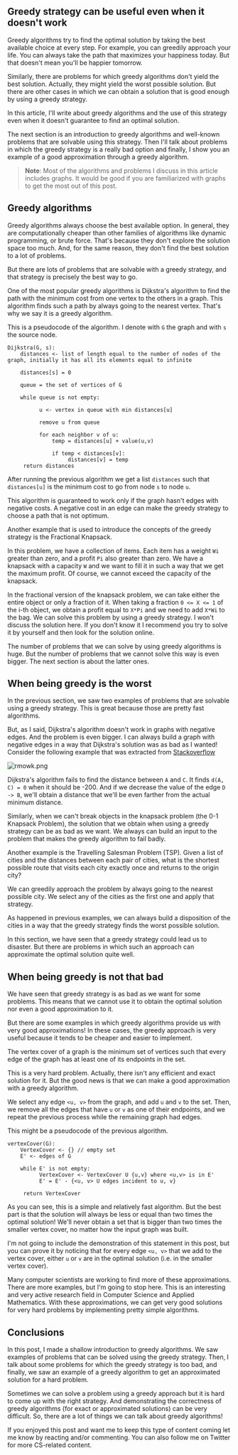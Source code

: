 ## Greedy strategy can be useful even when it doesn't work

Greedy algorithms try to find the optimal solution by taking the best available choice at every step.  For example, you can greedily approach your life. You can always take the path that maximizes your happiness today. But that doesn't mean you'll be happier tomorrow.

Similarly, there are problems for which greedy algorithms don't yield the best solution. Actually, they might yield the worst possible solution. But there are other cases in which we can obtain a solution that is good enough by using a greedy strategy.

In this article, I'll write about greedy algorithms and the use of this strategy even when it doesn't guarantee to find an optimal solution.

The next section is an introduction to greedy algorithms and well-known problems that are solvable using this strategy. Then I'll talk about problems in which the greedy strategy is a really bad option and finally, I show you an example of a good approximation through a greedy algorithm.

>**Note**: Most of the algorithms and problems I discuss in this article includes graphs. It would be good if you are familiarized with graphs to get the most out of this post.

## Greedy algorithms

Greedy algorithms always choose the best available option. In general, they are computationally cheaper than other families of algorithms like dynamic programming, or brute force. That's because they don't explore the solution space too much. And, for the same reason, they don't find the best solution to a lot of problems.

But there are lots of problems that are solvable with a greedy strategy, and that strategy is precisely the best way to go.

One of the most popular greedy algorithms is Dijkstra's algorithm to find the path with the minimum cost from one vertex to the others in a graph. This algorithm finds such a path by always going to the nearest vertex. That's why we say it is a greedy algorithm.

This is a pseudocode of the algorithm. I denote with ```G``` the graph and with ```s``` the source node. 

```pseudocode
Dijkstra(G, s):
    distances <- list of length equal to the number of nodes of the graph, initially it has all its elements equal to infinite

    distances[s] = 0

    queue = the set of vertices of G

    while queue is not empty:

          u <- vertex in queue with min distances[u]

          remove u from queue

          for each neighbor v of u:
              temp = distances[u] + value(u,v)

              if temp < distances[v]:
                   distances[v] = temp
     return distances
```

After running the previous algorithm we get a list ```distances``` such that ```distances[u]``` is the minimum cost to go from node ```s``` to node ```u```.

This algorithm is guaranteed to work only if the graph hasn't edges with negative costs. A negative cost in an edge can make the greedy strategy to choose a path that is not optimum.

Another example that is used to introduce the concepts of the greedy strategy is the Fractional Knapsack.

In this problem, we have a collection of items. Each item has a weight ```Wi``` greater than zero, and a profit ```Pi``` also greater than zero. We have a knapsack with a capacity ```W``` and we want to fill it in such a way that we get the maximum profit. Of course, we cannot exceed the capacity of the knapsack.

In the fractional version of the knapsack problem, we can take either the entire object or only a fraction of it. When taking a fraction ```0 <= X <= 1``` of the i-th object, we obtain a profit equal to ```X*Pi``` and we need to add ```X*Wi``` to the bag. We can solve this problem by using a greedy strategy. I won't discuss the solution here. If you don't know it I recommend you try to solve it by yourself and then look for the solution online.

The number of problems that we can solve by using greedy algorithms is huge. But the number of problems that we cannot solve this way is even bigger. The next section is about the latter ones.

## When being greedy is the worst

In the previous section, we saw two examples of problems that are solvable using a greedy strategy. This is great because those are pretty fast algorithms.

But, as I said, Dijkstra's algorithm doesn't work in graphs with negative edges. And the problem is even bigger. I can always build a graph with negative edges in a way that Dijkstra's solution was as bad as I wanted! Consider the following example that was extracted from [Stackoverflow](https://stackoverflow.com/questions/6799172/negative-weights-using-dijkstras-algorithm/6799344#6799344)


![rmowk.png](https://cdn.hashnode.com/res/hashnode/image/upload/v1606581688656/MrsI2Usdb.png)

Dijkstra's algorithm fails to find the distance between ```A``` and ```C```. It finds ```d(A, C) = 0``` when it should be -200. And if we decrease the value of the edge ```D -> B```, we'll obtain a distance that we'll be even farther from the actual minimum distance.

Similarly, when we can't break objects in the knapsack problem (the 0-1 Knapsack Problem), the solution that we obtain when using a greedy strategy can be as bad as we want. We always can build an input to the problem that makes the greedy algorithm to fail badly.

Another example is the Travelling Salesman Problem (TSP). Given a list of cities and the distances between each pair of cities, what is the shortest possible route that visits each city exactly once and returns to the origin city?

We can greedily approach the problem by always going to the nearest possible city. We select any of the cities as the first one and apply that strategy.

As happened in previous examples, we can always build a disposition of the cities in a way that the greedy strategy finds the worst possible solution.

In this section, we have seen that a greedy strategy could lead us to disaster. But there are problems in which such an approach can approximate the optimal solution quite well.

## When being greedy is not that bad

We have seen that greedy strategy is as bad as we want for some problems. This means that we cannot use it to obtain the optimal solution nor even a good approximation to it.

But there are some examples in which greedy algorithms provide us with very good approximations! In these cases, the greedy approach is very useful because it tends to be cheaper and easier to implement.

The vertex cover of a graph is the minimum set of vertices such that every edge of the graph has at least one of its endpoints in the set.

This is a very hard problem. Actually, there isn't any efficient and exact solution for it. But the good news is that we can make a good approximation with a greedy algorithm.

We select any edge ```<u, v>``` from the graph, and add ```u``` and ```v``` to the set. Then, we remove all the edges that have ```u``` or ```v``` as one of their endpoints, and we repeat the previous process while the remaining graph had edges.

This might be a pseudocode of the previous algorithm.

```pseudocode
vertexCover(G):
    VertexCover <- {} // empty set
    E' <- edges of G

    while E' is not empty:
          VertexCover <- VertexCover U {u,v} where <u,v> is in E'
          E' = E' - {<u, v> U edges incident to u, v}

     return VertexCover
```

As you can see, this is a simple and relatively fast algorithm. But the best part is that the solution will always be less or equal than two times the optimal solution! We'll never obtain a set that is bigger than two times the smaller vertex cover, no matter how the input graph was built.

I'm not going to include the demonstration of this statement in this post, but you can prove it by noticing that for every edge ```<u, v>``` that we add to the vertex cover, either ```u``` or ```v``` are in the optimal solution (i.e. in the smaller vertex cover).

Many computer scientists are working to find more of these approximations. There are more examples, but I'm going to stop here. This is an interesting and very active research field in Computer Science and Applied Mathematics. With these approximations, we can get very good solutions for very hard problems by implementing pretty simple algorithms.

## Conclusions

In this post, I made a shallow introduction to greedy algorithms. We saw examples of problems that can be solved using the greedy strategy. Then, I talk about some problems for which the greedy strategy is too bad, and finally, we saw an example of a greedy algorithm to get an approximated solution for a hard problem.

Sometimes we can solve a problem using a greedy approach but it is hard to come up with the right strategy. And demonstrating the correctness of greedy algorithms (for exact or approximated solutions) can be very difficult. So, there are a lot of things we can talk about greedy algorithms!

If you enjoyed this post and want me to keep this type of content coming let me know by reacting and/or commenting. You can also follow me on Twitter for more CS-related content.  